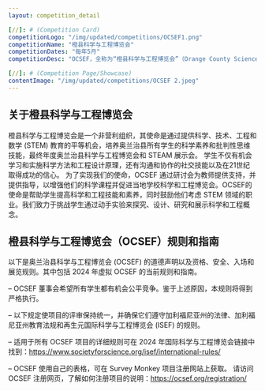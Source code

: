 ```yaml
---
layout: competition_detail

[//]: # (Competition Card)
competitionLogo: "/img/updated/competitions/OCSEF1.png"
competitionName: "橙县科学与工程博览会"
competitionDates: "每年5月"
competitionDesc: "OCSEF，全称为“橙县科学与工程博览会”（Orange County Science and Engineering Fair），是一个面向加利福尼亚州橙县地区学生的年度科学和工程比赛。"

[//]: # (Competition Page/Showcase)
contentImage: "/img/updated/competitions/OCSEF 2.jpeg"
---
```


## 关于橙县科学与工程博览会

橙县科学与工程博览会是一个非营利组织，其使命是通过提供科学、技术、工程和数学 (STEM) 教育的平等机会，培养奥兰治县所有学生的科学素养和批判性思维技能，最终年度奥兰治县科学与工程博览会和 STEAM 展示会。 学生不仅有机会学习和实施科学方法和工程设计原理，还有沟通和协作的社交技能以及在21世纪取得成功的信心。 为了实现我们的使命，OCSEF 通过研讨会为教师提供支持，并提供指导，以增强他们的科学课程并促进当地学校科学和工程博览会。OCSEF的使命是帮助学生提高科学和工程技能和素养，同时鼓励他们考虑 STEM 领域的职业。我们致力于挑战学生通过动手实验来探究、设计、研究和展示科学和工程概念。

## 橙县科学与工程博览会（OCSEF）规则和指南

以下是奥兰治县科学与工程博览会 (OCSEF) 的道德声明以及资格、安全、入场和展览规则。其中包括 2024 年虚拟 OCSEF 的当前规则和指南。

– OCSEF 董事会希望所有学生都有机会公平竞争。鉴于上述原因，本规则将得到严格执行。

– 以下规定使项目的评审保持统一，并确保它们遵守加利福尼亚州的法律、加利福尼亚州教育法规和再生元国际科学与工程博览会 (ISEF) 的规则。  

– 适用于所有 OCSEF 项目的详细规则可在 2024 年国际科学与工程博览会链接中找到：https://www.societyforscience.org/isef/international-rules/ 

– OCSEF 使用自己的表格，可在 Survey Monkey 项目注册网站上获取。 请访问OCSEF 注册网页，了解如何注册项目的说明：https://ocsef.org/registration/ 


